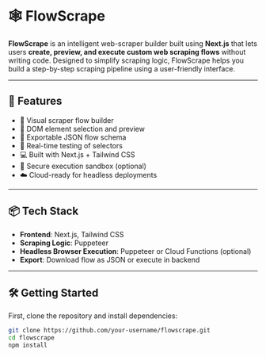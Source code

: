 # 🕸️ FlowScrape

**FlowScrape** is an intelligent web-scraper builder built using **Next.js** that lets users **create, preview, and execute custom web scraping flows** without writing code. Designed to simplify scraping logic, FlowScrape helps you build a step-by-step scraping pipeline using a user-friendly interface.

---

## 🚀 Features

- 🔧 Visual scraper flow builder
- 📄 DOM element selection and preview
- 💾 Exportable JSON flow schema
- 🧪 Real-time testing of selectors
- 💻 Built with Next.js + Tailwind CSS
- 🔐 Secure execution sandbox (optional)
- ☁️ Cloud-ready for headless deployments

---

## 📦 Tech Stack

- **Frontend**: Next.js, Tailwind CSS
- **Scraping Logic**: Puppeteer
- **Headless Browser Execution**: Puppeteer or Cloud Functions (optional)
- **Export**: Download flow as JSON or execute in backend

---

## 🛠️ Getting Started

First, clone the repository and install dependencies:

```bash
git clone https://github.com/your-username/flowscrape.git
cd flowscrape
npm install
